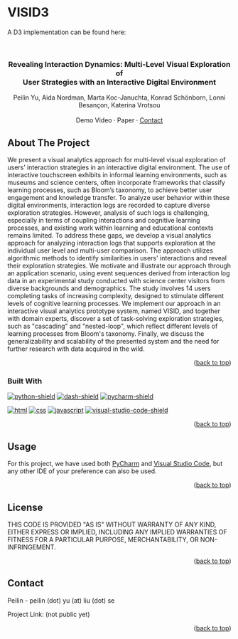 <a name="readme-top"></a>

# VISID3

A D3 implementation can be found here: 

<br />

<div align="center">
<!--   <a href="https://github.com/github_username/repo_name">
    <img src="images/logo.png" alt="Logo" width="80" height="80">
  </a> -->

<h3 align="center">Revealing Interaction Dynamics: Multi-Level Visual Exploration of <br/> User Strategies with an Interactive Digital Environment</h3>

  <p align="center">
    Peilin Yu, Aida Nordman, Marta Koc-Januchta, Konrad Schönborn, Lonni Besançon, Katerina Vrotsou
    <br/><br/>
    Demo Video
    ·
    Paper
    ·
    <a href="#contact">Contact</a>
  </p>
</div>


## About The Project

We present a visual analytics approach for multi-level visual exploration of users’ interaction strategies in an interactive digital environment.
The use of interactive touchscreen exhibits in informal learning environments, such as museums and science centers, often incorporate frameworks that classify learning processes, such as Bloom’s taxonomy, to achieve better user engagement and knowledge transfer.
To analyze user behavior within these digital environments, interaction logs are recorded to capture diverse exploration strategies.
However, analysis of such logs is challenging, especially in terms of coupling interactions and cognitive learning processes, and existing work within learning and educational contexts remains limited.
To address these gaps, we develop a visual analytics approach for analyzing interaction logs that supports exploration at the individual user level and multi-user comparison. 
The approach utilizes algorithmic methods to identify similarities in users' interactions and reveal their exploration strategies.
We motivate and illustrate our approach through an application scenario, using event sequences derived from interaction log data in an experimental study conducted with science center visitors from diverse backgrounds and demographics.
The study involves 14 users completing tasks of increasing complexity, designed to stimulate different levels of cognitive learning processes.
We implement our approach in an interactive visual analytics prototype system, named VISID, and together with domain experts, discover a set of task-solving exploration strategies, such as "cascading" and "nested-loop", which reflect different levels of learning processes from Bloom's taxonomy. 
Finally, we discuss the generalizability and scalability of the presented system and the need for further research with data acquired in the wild.  

<p align="right">(<a href="#readme-top">back to top</a>)</p>



### Built With

[![python-shield]][python-url]
[![dash-shield]][dash-url]
[![pycharm-shield]][pycharm-url]

[![html][html-shield]][html-url]
[![css][css-shield]][css-url]
[![javascript][javascript-shield]][javascript-url]
[![visual-studio-code-shield]][visual-studio-code-url]


<p align="right">(<a href="#readme-top">back to top</a>)</p>



## Usage

For this project, we have used both [PyCharm](https://www.jetbrains.com/pycharm) and [Visual Studio Code](https://code.visualstudio.com), but any other IDE of your preference can also be used. 

<p align="right">(<a href="#readme-top">back to top</a>)</p>



## License

THIS CODE IS PROVIDED "AS IS" WITHOUT WARRANTY OF ANY KIND, EITHER EXPRESS OR IMPLIED, INCLUDING ANY IMPLIED WARRANTIES OF FITNESS FOR A PARTICULAR PURPOSE, MERCHANTABILITY, OR NON-INFRINGEMENT.

<p align="right">(<a href="#readme-top">back to top</a>)</p>



## Contact 

<a name="contact"></a>

Peilin - peilin (dot) yu (at) liu (dot) se

Project Link: (not public yet)

<p align="right">(<a href="#readme-top">back to top</a>)</p>


<!-- MARKDOWN LINKS & IMAGES -->
<!-- https://www.markdownguide.org/basic-syntax/#reference-style-links -->
<!-- Reousrces: https://dev.to/envoy_/150-badges-for-github-pnk -->
[python-shield]: https://img.shields.io/badge/Python-3776AB?style=for-the-badge&logo=python&logoColor=white
[python-url]: https://www.python.org/downloads/release/python-3100

[dash-shield]: https://img.shields.io/badge/dash-008DE4?style=for-the-badge&logo=dash&logoColor=white
[dash-url]: https://dash.plotly.com

[pycharm-shield]: https://img.shields.io/badge/PyCharm-000000.svg?&style=for-the-badge&logo=PyCharm&logoColor=white
[pycharm-url]: https://www.jetbrains.com/pycharm

[javascript-shield]: https://img.shields.io/badge/JavaScript-F7DF1E?style=for-the-badge&logo=javascript&logoColor=black
[javascript-url]: https://www.javascript.com

[html-shield]: https://img.shields.io/badge/HTML-239120?style=for-the-badge&logo=html5&logoColor=white
[html-url]: https://html.com

[css-shield]: https://img.shields.io/badge/CSS-239120?&style=for-the-badge&logo=css3&logoColor=white
[css-url]: https://css3.com

[visual-studio-code-shield]: https://img.shields.io/badge/Visual_Studio_Code-0078D4?style=for-the-badge&logo=visual%20studio%20code&logoColor=white
[visual-studio-code-url]: https://code.visualstudio.com
